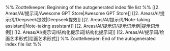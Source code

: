 %% Zoottelkeeper: Beginning of the autogenerated index file list  %%
 [[2. Areas/AI/提示词/Awesome GPT Store|Awesome GPT Store]]
 [[2. Areas/AI/提示词/Deepseek提效|Deepseek提效]]
 [[2. Areas/AI/提示词/Note-taking assistant|Note-taking assistant]]
 [[2. Areas/AI/提示词/提示词示例|提示词示例]]
 [[2. Areas/AI/提示词/结构化提示词|结构化提示词]]
 [[2. Areas/AI/提示词/绘画艺术形式|绘画艺术形式]]
%% Zoottelkeeper: End of the autogenerated index file list  %%
